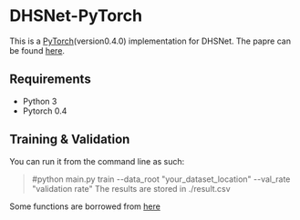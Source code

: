 # DHSNet-PyTorch

This is a [PyTorch](http://pytorch.org)(version0.4.0) implementation for DHSNet.
The papre can be found [here](https://www.cv-foundation.org/openaccess/content_cvpr_2016/papers/Liu_DHSNet_Deep_Hierarchical_CVPR_2016_paper.pdf).

## Requirements
* Python 3
* Pytorch 0.4

## Training & Validation
You can run it from the command line as such:
>#python main.py train --data_root "your_dataset_location" --val_rate "validation rate"
The results are stored in ./result.csv


Some functions are borrowed from [here](https://github.com/NVIDIA/flownet2-pytorch)
